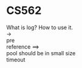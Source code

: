 # CS562
What is log? How to use it.<br />
-><br />
pre<br />
reference ==><br />
pool should be in small size<br />
timeout
